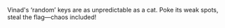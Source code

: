 Vinad's ‘random’ keys are as unpredictable as a cat. Poke its weak spots, steal the flag—chaos included!
